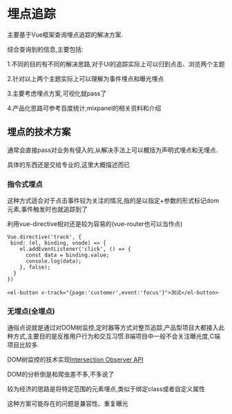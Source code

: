 # 埋点追踪

主要基于Vue框架查询埋点追踪的解决方案.

综合查询到的信息,主要包括:

1.不同的目的有不同的解决思路,对于UI的追踪实际上可以归到点击、浏览两个主题

2.针对以上两个主题实际上可以理解为事件埋点和曝光埋点

3.主要考虑埋点方案,可视化就pass了

4.产品化思路可参考百度统计,mixpanel的相关资料和介绍

## 埋点的技术方案

通常会直接pass对业务有侵入的,从解决手法上可以概括为声明式埋点和无埋点.

具体的东西还是交给专业的,这里大概描述而已

### 指令式埋点

这种方式适合对于点击事件较为关注的情况,指的是以指定+参数的形式标记dom元素,事件触发时也就追踪到了

利用vue-directive相对还是较为容易的(vue-router也可以当作点)

```vue
Vue.directive('track', {
 bind: (el, binding, vnode) => {
    el.addEventListener('click', () => {
      const data = binding.value;
      console.log(data);
    }, false);
  }
})

<el-button v-track="{page:'customer',event:'focus'}">测试</el-button>
```

### 无埋点(全埋点)

通俗点说就是通过对DOM树监控,定时器等方式对整页追踪,产品型项目大都接入此种方式,主要目的是反推用户行为和交互习惯.B端项目中一般不会关注曝光度,C端项目比较多.

DOM树监控的技术实现[Intersection Observer API](https://developer.mozilla.org/zh-CN/docs/Web/API/Intersection_Observer_API)

DOM的分析倒是和爬虫差不多,不多说了

较为经济的思路是将特定范围的元素埋点,类似于绑定class或者自定义属性

这种方案可能存在的问题是兼容性、重复曝光

